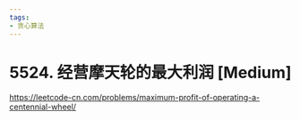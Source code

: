 ```yaml
---
tags:
- 贪心算法
---
```


# 5524. 经营摩天轮的最大利润 [Medium]

<https://leetcode-cn.com/problems/maximum-profit-of-operating-a-centennial-wheel/>
